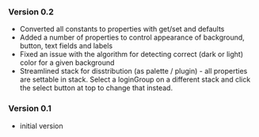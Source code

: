 ### Version 0.2
- Converted all constants to properties with get/set and defaults
- Added a number of properties to control appearance of background, button, text fields and labels
- Fixed an issue with the algorithm for detecting correct (dark or light) color for a given background
- Streamlined stack for disstribution (as palette / plugin) - all properties are settable in stack. Select a loginGroup on a different stack and click the select button at top to change that instead.

### Version 0.1 
- initial version
